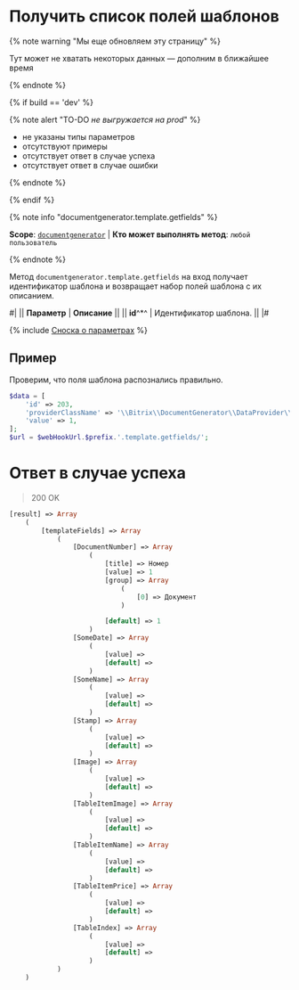 # Получить список полей шаблонов

{% note warning "Мы еще обновляем эту страницу" %}

Тут может не хватать некоторых данных — дополним в ближайшее время

{% endnote %}

{% if build == 'dev' %}

{% note alert "TO-DO _не выгружается на prod_" %}

- не указаны типы параметров
- отсутствуют примеры
- отсутствует ответ в случае успеха
- отсутствует ответ в случае ошибки

{% endnote %}

{% endif %}


{% note info "documentgenerator.template.getfields" %}

**Scope**: [`documentgenerator`](../../scopes/permissions.md) | **Кто может выполнять метод**: `любой пользователь`

{% endnote %}

Метод `documentgenerator.template.getfields` на вход получает идентификатор шаблона и возвращает набор полей шаблона с их описанием.

#|
|| **Параметр** | **Описание** ||
|| **id**^*^ | Идентификатор шаблона. ||
|#

{% include [Сноска о параметрах](../../../_includes/required.md) %}

## Пример

Проверим, что поля шаблона распознались правильно. 

```php
$data = [
    'id' => 203,
    'providerClassName' => '\\Bitrix\\DocumentGenerator\\DataProvider\\Rest',
    'value' => 1,
];
$url = $webHookUrl.$prefix.'.template.getfields/';
```

# Ответ в случае успеха

> 200 OK

```php
[result] => Array
    (
        [templateFields] => Array
            (
                [DocumentNumber] => Array
                    (
                        [title] => Номер
                        [value] => 1
                        [group] => Array
                            (
                                [0] => Документ
                            )

                        [default] => 1
                    )
                [SomeDate] => Array
                    (
                        [value] =>
                        [default] =>
                    )
                [SomeName] => Array
                    (
                        [value] =>
                        [default] =>
                    )
                [Stamp] => Array
                    (
                        [value] =>
                        [default] =>
                    )
                [Image] => Array
                    (
                        [value] =>
                        [default] =>
                    )
                [TableItemImage] => Array
                    (
                        [value] =>
                        [default] =>
                    )
                [TableItemName] => Array
                    (
                        [value] =>
                        [default] =>
                    )
                [TableItemPrice] => Array
                    (
                        [value] =>
                        [default] =>
                    )
                [TableIndex] => Array
                    (
                        [value] =>
                        [default] =>
                    )
            )
    )
```

